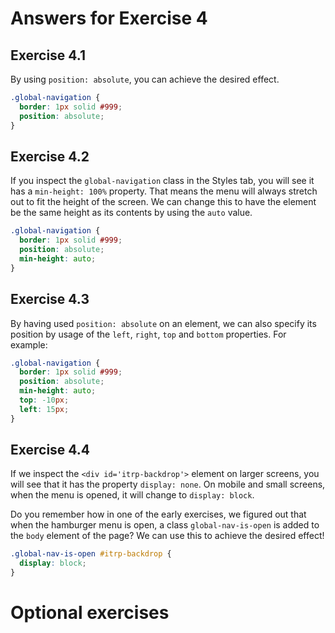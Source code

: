 
# Answers for Exercise 4

## Exercise 4.1

By using `position: absolute`, you can achieve the desired effect.

```css
.global-navigation {
  border: 1px solid #999;
  position: absolute;
}
```

## Exercise 4.2

If you inspect the `global-navigation` class in the Styles tab, you will see it has a `min-height: 100%` property. That means the menu will always stretch out to fit the height of the screen. We can change this to have the element be the same height as its contents by using the `auto` value.

```css
.global-navigation {
  border: 1px solid #999;
  position: absolute;
  min-height: auto;
}
```

## Exercise 4.3

By having used `position: absolute` on an element, we can also specify its position by usage of the `left`, `right`, `top` and `bottom` properties. 
For example:

```css
.global-navigation {
  border: 1px solid #999;
  position: absolute;
  min-height: auto;
  top: -10px;
  left: 15px;
}
```

## Exercise 4.4

If we inspect the `<div id='itrp-backdrop'>` element on larger screens, you will see that it has the property `display: none`. On mobile and small screens, when the menu is opened, it will change to `display: block`. 

Do you remember how in one of the early exercises, we figured out that when the hamburger menu is open, a class `global-nav-is-open` is added to the `body` element of the page? We can use this to achieve the desired effect!

```css
.global-nav-is-open #itrp-backdrop {
  display: block;
}
```

# Optional exercises

